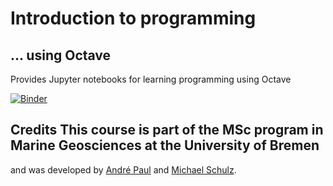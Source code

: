 # Introduction to programming

## ... using Octave

Provides Jupyter notebooks for learning programming using Octave 

[![Binder](https://mybinder.org/badge_logo.svg)](https://mybinder.org/v2/gh/andre-paul/intro-to-octave/master?filepath=index.ipynb)

## Credits This course is part of the MSc program in Marine Geosciences at the University of Bremen
and was developed by [André Paul](https://www.marum.de/en/andre-paul.html) and
[Michael Schulz](https://www.marum.de/en/Prof.-Dr.-michael-schulz.html).
